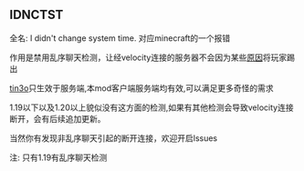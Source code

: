 ## IDNCTST

全名: I didn't change system time. 对应minecraft的一个报错

作用是禁用乱序聊天检测，让经velocity连接的服务器不会因为某些[原因](https://github.com/PaperMC/Velocity/issues/909)将玩家踢出

[tin3o](https://github.com/charassss/tin3o/)只生效于服务端,本mod客户端服务端均有效,可以满足更多奇怪的需求

1.19以下以及1.20以上貌似没有这方面的检测,如果有其他检测会导致velocity连接断开，会有后续追加更新。

当然你有发现非乱序聊天引起的断开连接，欢迎开启lssues

注: 只有1.19有乱序聊天检测